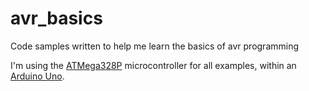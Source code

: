# avr_basics
Code samples written to help me learn the basics of avr programming

I'm using the [ATMega328P](https://ww1.microchip.com/downloads/en/DeviceDoc/Atmel-7810-Automotive-Microcontrollers-ATmega328P_Datasheet.pdf) microcontroller for all examples, within an [Arduino Uno](https://docs.arduino.cc/hardware/uno-rev3).
